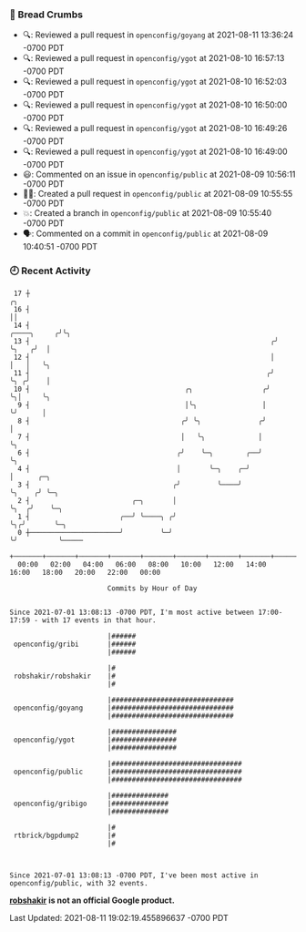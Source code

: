 ### 🍞 Bread Crumbs

 * 🔍: Reviewed a pull request in  `openconfig/goyang` at 2021-08-11 13:36:24 -0700 PDT
 * 🔍: Reviewed a pull request in  `openconfig/ygot` at 2021-08-10 16:57:13 -0700 PDT
 * 🔍: Reviewed a pull request in  `openconfig/ygot` at 2021-08-10 16:52:03 -0700 PDT
 * 🔍: Reviewed a pull request in  `openconfig/ygot` at 2021-08-10 16:50:00 -0700 PDT
 * 🔍: Reviewed a pull request in  `openconfig/ygot` at 2021-08-10 16:49:26 -0700 PDT
 * 🔍: Reviewed a pull request in  `openconfig/ygot` at 2021-08-10 16:49:00 -0700 PDT
 * 😃: Commented on an issue in `openconfig/public` at 2021-08-09 10:56:11 -0700 PDT
 * ✍🏼: Created a pull request in `openconfig/public` at 2021-08-09 10:55:55 -0700 PDT
 * 💥: Created a branch in `openconfig/public` at 2021-08-09 10:55:40 -0700 PDT
 * 🗣: Commented on a commit in `openconfig/public` at 2021-08-09 10:40:51 -0700 PDT

### 🕘 Recent Activity
```
 17 ┼                                                                        ╭╮
 16 ┤                                                                        ││
 14 ┤                                                            ╭────╮     ╭╯╰╮
 13 ┤                                                           ╭╯    ╰╮   ╭╯  │
 12 ┤                                                           │      │   │   ╰╮
 11 ┤                                                          ╭╯      ╰╮ ╭╯    │
 10 ┤                                      ╭╮                 ╭╯        ╰╮│     ╰╮
  9 ┤                                      │╰╮                │          ╰╯      │
  8 ┤                                     ╭╯ ╰╮              ╭╯                  │
  7 ┤                                     │   ╰╮             │                   ╰╮
  6 ┤                                    ╭╯    ╰─╮        ╭──╯                    ╰╮
  4 ┤                                    │       ╰─╮    ╭─╯                        │      ╭─╮
  3 ┤                                   ╭╯         ╰────╯                          ╰╮    ╭╯ ╰─╮
  2 ┤                         ╭─╮       │                                           ╰╮  ╭╯    ╰─╮
  1 ┤                      ╭──╯ ╰────╮ ╭╯                                            ╰╮╭╯       ╰─╮
  0 ┼──────────────────────╯         ╰─╯                                              ╰╯          ╰─────
    +───────+───────+───────+───────+───────+───────+───────+───────+───────+───────+───────+───────+────
  00:00   02:00   04:00   06:00   08:00   10:00   12:00   14:00   16:00   18:00   20:00   22:00   00:00   

						Commits by Hour of Day


Since 2021-07-01 13:08:13 -0700 PDT, I'm most active between 17:00-17:59 - with 17 events in that hour.

```



```
                        |######
 openconfig/gribi       |######
                        |######

                        |#
 robshakir/robshakir    |#
                        |#

                        |##############################
 openconfig/goyang      |##############################
                        |##############################

                        |################
 openconfig/ygot        |################
                        |################

                        |################################
 openconfig/public      |################################
                        |################################

                        |##############
 openconfig/gribigo     |##############
                        |##############

                        |#
 rtbrick/bgpdump2       |#
                        |#



Since 2021-07-01 13:08:13 -0700 PDT, I've been most active in openconfig/public, with 32 events.

```
**[robshakir](mailto:robjs@google.com) is not an official Google product.**  


Last Updated: 2021-08-11 19:02:19.455896637 -0700 PDT
